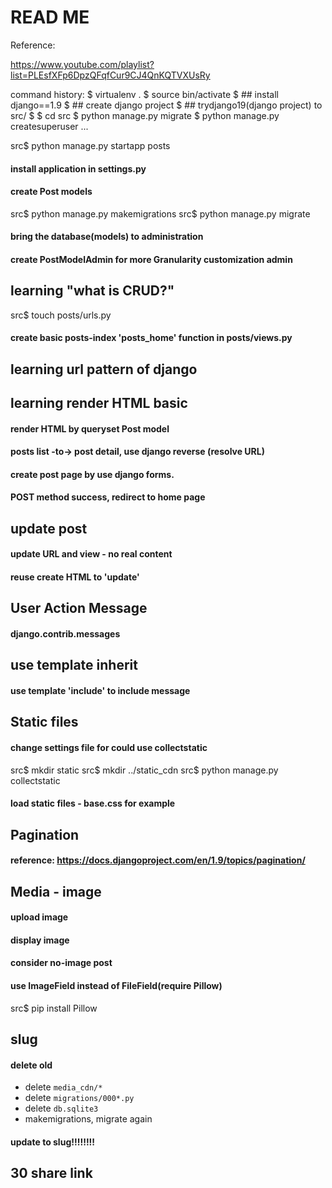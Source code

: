 # READ ME



Reference:

https://www.youtube.com/playlist?list=PLEsfXFp6DpzQFqfCur9CJ4QnKQTVXUsRy


command history:
$ virtualenv .
$ source bin/activate
$ ## install django==1.9
$ ## create django project
$ ## trydjango19(django project) to src/
$
$ cd src
$ python manage.py migrate
$ python manage.py createsuperuser
...

src$ python manage.py startapp posts
#### install application in settings.py
#### create Post models
src$ python manage.py makemigrations
src$ python manage.py migrate

#### bring the database(models) to administration
#### create PostModelAdmin for more Granularity customization admin

## learning "what is CRUD?"

src$ touch posts/urls.py
#### create basic posts-index 'posts_home' function in posts/views.py
## learning url pattern of django

## learning render HTML basic

#### render HTML by queryset Post model

#### posts list -to-> post detail, use django reverse (resolve URL)

#### create post page by use django forms.
#### POST method success, redirect to home page


## update post
#### update URL and view - no real content
#### reuse create HTML to 'update'


## User Action Message
#### django.contrib.messages


## use template inherit
#### use template 'include' to include message


## Static files
#### change settings file for could use collectstatic

src$ mkdir static
src$ mkdir ../static_cdn
src$ python manage.py collectstatic

#### load static files - base.css for example


## Pagination
#### reference: https://docs.djangoproject.com/en/1.9/topics/pagination/


## Media - image
#### upload image
#### display image
#### consider no-image post

#### use ImageField instead of FileField(require Pillow)
src$ pip install Pillow


## slug
#### delete old
- delete `media_cdn/*`
- delete `migrations/000*.py`
- delete `db.sqlite3`
- makemigrations, migrate again 

#### update to slug!!!!!!!!


## 30 share link



